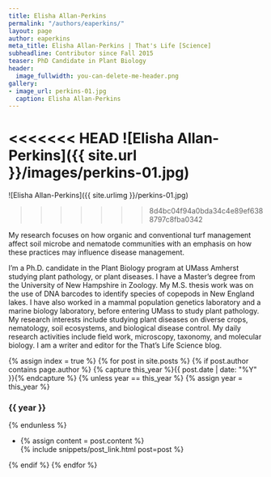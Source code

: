 ```yaml
---
title: Elisha Allan-Perkins
permalink: "/authors/eaperkins/"
layout: page
author: eaperkins
meta_title: Elisha Allan-Perkins | That's Life [Science]
subheadline: Contributor since Fall 2015
teaser: PhD Candidate in Plant Biology
header:
  image_fullwidth: you-can-delete-me-header.png
gallery:
- image_url: perkins-01.jpg
  caption: Elisha Allan-Perkins
---
```


<<<<<<< HEAD
![Elisha Allan-Perkins]({{ site.url }}/images/perkins-01.jpg)
=======
![Elisha Allan-Perkins]({{ site.urlimg }}/perkins-01.jpg)
>>>>>>> 8d4bc04f94a0bda34c4e89ef6388797c8fba0342

My research focuses on how organic and conventional turf management affect soil microbe and nematode communities with an emphasis on how these practices may influence disease management.

I’m a Ph.D. candidate in the Plant Biology program at UMass Amherst studying plant pathology, or plant diseases.  I have a Master’s degree from the University of New Hampshire in Zoology. My M.S. thesis work was on the use of DNA barcodes to identify species of copepods in New England lakes. I have also worked in a mammal population genetics laboratory and a marine biology laboratory, before entering UMass to study plant pathology. My research interests include studying plant diseases on diverse crops, nematology, soil ecosystems, and biological disease control. My daily research activities include field work, microscopy, taxonomy, and molecular biology. I am a writer and editor for the That’s Life Science blog.

{% assign index = true %}
{% for post in site.posts %}
{% if post.author contains page.author %}
{% capture this_year %}{{ post.date | date: "%Y" }}{% endcapture %}
{% unless year == this_year %}
{% assign year = this_year %}
<h3>{{ year }}</h3>
{% endunless %}
<ul style="list-style-type:disc">
 <li> 
 {% assign content = post.content %} 
 <article>
 {% include snippets/post_link.html post=post %}
 </article>
 </li>
</ul>
{% endif %}
{% endfor %}
